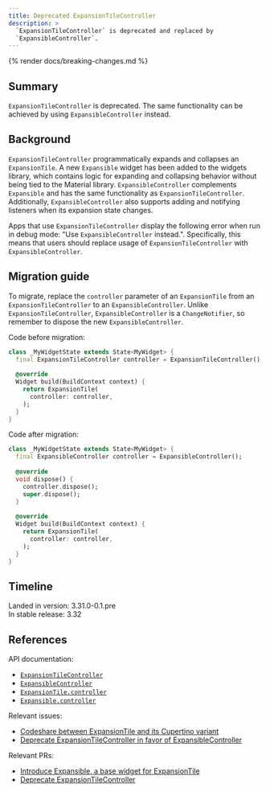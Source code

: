 ```yaml
---
title: Deprecated ExpansionTileController
description: >
  `ExpansionTileController` is deprecated and replaced by
  `ExpansibleController`.
---
```


{% render docs/breaking-changes.md %}

## Summary

`ExpansionTileController` is deprecated. The same functionality can be
achieved by using `ExpansibleController` instead.

## Background

`ExpansionTileController` programmatically expands and collapses an `ExpansionTile`. A new `Expansible` widget has been added to the widgets library, which contains logic for expanding and collapsing behavior without being tied to the Material library. `ExpansibleController` complements `Expansible` and has the same functionality as `ExpansionTileController`. Additionally, `ExpansibleController` also supports adding and notifying listeners when its expansion state changes.

Apps that use `ExpansionTileController` display the following error when run
in debug mode: "Use `ExpansibleController` instead.". Specifically, this means that users should replace usage of `ExpansionTileController` with `ExpansibleController`.

## Migration guide

To migrate, replace the `controller` parameter of an `ExpansionTile` from an `ExpansionTileController` to an `ExpansibleController`. Unlike `ExpansionTileController`, `ExpansibleController` is a `ChangeNotifier`, so remember to dispose the new `ExpansibleController`.

Code before migration:

```dart
class _MyWidgetState extends State<MyWidget> {
  final ExpansionTileController controller = ExpansionTileController();
  
  @override
  Widget build(BuildContext context) {
    return ExpansionTile(
      controller: controller,
    );
  }
}
```

Code after migration:

```dart
class _MyWidgetState extends State<MyWidget> {
  final ExpansibleController controller = ExpansibleController();
  
  @override
  void dispose() {
    controller.dispose();
    super.dispose();
  }
  
  @override
  Widget build(BuildContext context) {
    return ExpansionTile(
      controller: controller,
    );
  }
}
```

## Timeline

Landed in version: 3.31.0-0.1.pre<br>
In stable release: 3.32

## References

API documentation:

* [`ExpansionTileController`][]
* [`ExpansibleController`][]
* [`ExpansionTile.controller`][]
* [`Expansible.controller`][]

Relevant issues:

* [Codeshare between ExpansionTile and its Cupertino variant][]
* [Deprecate ExpansionTileController in favor of ExpansibleController][]

Relevant PRs:

* [Introduce Expansible, a base widget for ExpansionTile][]
* [Deprecate ExpansionTileController][]

[`ExpansionTileController`]: {{site.api}}/flutter/material/ExpansionTileController-class.html
[`ExpansibleController`]: {{site.api}}/flutter/widgets/ExpansibleController-class.html
[`ExpansionTile.controller`]: {{site.api}}/flutter/material/ExpansionTile/controller.html
[`Expansible.controller`]: {{site.api}}/flutter/widgets/Expansible/controller.html

[Codeshare between ExpansionTile and its Cupertino variant]: {{site.repo.flutter}}/issues/163552
[Deprecate ExpansionTileController in favor of ExpansibleController]: {{site.repo.flutter}}/issues/165511
[Introduce Expansible, a base widget for ExpansionTile]: {{site.repo.flutter}}/pull/164049
[Deprecate ExpansionTileController]: {{site.repo.flutter}}/pull/166368
